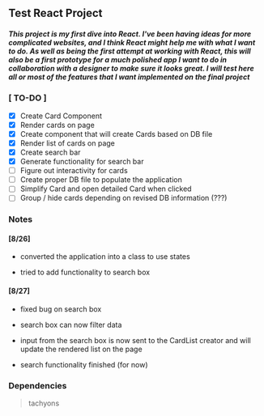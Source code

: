 ## Test React Project

##### This project is my first dive into React. I've been having ideas for more complicated websites, and I think React might help me with what I want to do. As well as being the first attempt at working with React, this will also be a first prototype for a much polished app I want to do in collaboration with a designer to make sure it looks great. I will test here all or most of the features that I want implemented on the final project

### [ TO-DO ]

- [x] Create Card Component
- [x] Render cards on page
- [x] Create component that will create Cards based on DB file
- [x] Render list of cards on page
- [x] Create search bar
- [x] Generate functionality for search bar
- [ ] Figure out interactivity for cards
- [ ] Create proper DB file to populate the application
- [ ] Simplify Card and open detailed Card when clicked
- [ ] Group / hide cards depending on revised DB information (???)

### Notes

#### [8/26]

- converted the application into a class to use states

- tried to add functionality to search box

#### [8/27]

- fixed bug on search box

- search box can now filter data

- input from the search box is now sent to the CardList creator and will update the rendered list on the page

- search functionality finished (for now)

### Dependencies

> tachyons
